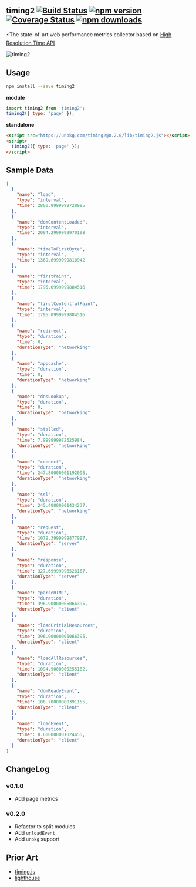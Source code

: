 timing2 [![Build Status](https://travis-ci.com/debug-tips/timing2.svg)](https://travis-ci.com/debug-tips/timing2) [![npm version](https://badge.fury.io/js/timing2.svg)](http://badge.fury.io/js/timing2) [![Coverage Status](https://coveralls.io/repos/github/debug-tips/timing2/badge.svg?branch=master)](https://coveralls.io/github/debug-tips/timing2?branch=master) [![npm downloads](https://img.shields.io/npm/dm/timing2.svg)](https://www.npmjs.com/package/timing2)
------------
⚡️The state-of-art web performance metrics collector based on [High Resolution Time API](https://www.w3.org/TR/hr-time-2/)

![timing2](https://user-images.githubusercontent.com/1336484/44149271-06bf2340-a0ce-11e8-9921-90fb00458e0b.png)

## Usage

```bash
npm install --save timing2
```

**module**

```js
import timing2 from 'timing2';
timing2({ type: 'page' });
```

**standalone**

```html
<script src="https://unpkg.com/timing2@0.2.0/lib/timing2.js"></script>
<script>
  timing2({ type: 'page' });
</script>
```

## Sample Data

```json
[
  {
    "name": "load",
    "type": "interval",
    "time": 2800.8999999728985
  },
  {
    "name": "domContentLoaded",
    "type": "interval",
    "time": 2094.2999999970198
  },
  {
    "name": "timeToFirstByte",
    "type": "interval",
    "time": 1369.6999999810942
  },
  {
    "name": "firstPaint",
    "type": "interval",
    "time": 1795.0999999884516
  },
  {
    "name": "firstContentfulPaint",
    "type": "interval",
    "time": 1795.0999999884516
  },
  {
    "name": "redirect",
    "type": "duration",
    "time": 0,
    "durationType": "networking"
  },
  {
    "name": "appcache",
    "type": "duration",
    "time": 0,
    "durationType": "networking"
  },
  {
    "name": "dnsLookup",
    "type": "duration",
    "time": 0,
    "durationType": "networking"
  },
  {
    "name": "stalled",
    "type": "duration",
    "time": 7.999999972525984,
    "durationType": "networking"
  },
  {
    "name": "connect",
    "type": "duration",
    "time": 247.80000001192093,
    "durationType": "networking"
  },
  {
    "name": "ssl",
    "type": "duration",
    "time": 245.40000001434237,
    "durationType": "networking"
  },
  {
    "name": "request",
    "type": "duration",
    "time": 1079.3999999877997,
    "durationType": "server"
  },
  {
    "name": "response",
    "type": "duration",
    "time": 327.69999996526167,
    "durationType": "server"
  },
  {
    "name": "parseHTML",
    "type": "duration",
    "time": 396.90000005066395,
    "durationType": "client"
  },
  {
    "name": "loadCritialResources",
    "type": "duration",
    "time": 396.90000005066395,
    "durationType": "client"
  },
  {
    "name": "loadAllResources",
    "type": "duration",
    "time": 1094.9000000255182,
    "durationType": "client"
  },
  {
    "name": "domReadyEvent",
    "type": "duration",
    "time": 106.70000000391155,
    "durationType": "client"
  },
  {
    "name": "loadEvent",
    "type": "duration",
    "time": 8.600000001024455,
    "durationType": "client"
  }
]
```

## ChangeLog

### v0.1.0
- Add page metrics

### v0.2.0
- Refactor to split modules
- Add `unloadEvent`
- Add `unpkg` support

## Prior Art

- [timing.js](https://github.com/addyosmani/timing.js)
- [lighthouse](https://github.com/GoogleChrome/lighthouse)
